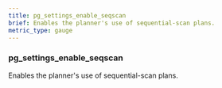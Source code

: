 ```yaml
---
title: pg_settings_enable_seqscan
brief: Enables the planner's use of sequential-scan plans.
metric_type: gauge
---
```

### pg_settings_enable_seqscan

Enables the planner's use of sequential-scan plans.